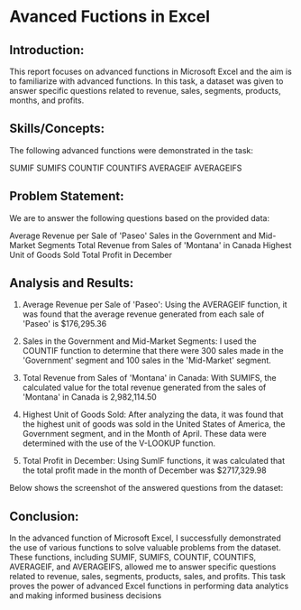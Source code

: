 # Avanced Fuctions in Excel

## Introduction:

This report focuses on advanced functions in Microsoft Excel and the aim is to familiarize with advanced functions. In this task, a dataset was given to answer specific questions related to revenue, sales, segments, products, months, and profits.

## Skills/Concepts:

The following advanced functions were demonstrated in the task:

SUMIF
SUMIFS
COUNTIF
COUNTIFS
AVERAGEIF
AVERAGEIFS

## Problem Statement:

We are to answer the following questions based on the provided data:

Average Revenue per Sale of 'Paseo'
Sales in the Government and Mid-Market Segments
Total Revenue from Sales of 'Montana' in Canada
Highest Unit of Goods Sold
Total Profit in December

## Analysis and Results:

1. Average Revenue per Sale of 'Paseo':
Using the AVERAGEIF function, it was found that the average revenue generated from each sale of 'Paseo' is $176,295.36

2. Sales in the Government and Mid-Market Segments:
I used the COUNTIF function to determine that there were 300 sales made in the 'Government' segment and 100 sales in the 'Mid-Market' segment.

3. Total Revenue from Sales of 'Montana' in Canada:
With SUMIFS, the calculated value for the total revenue generated from the sales of 'Montana' in Canada is 2,982,114.50

4. Highest Unit of Goods Sold:
After analyzing the data, it was found that the highest unit of goods was sold in the United States of America, the Government segment, and in the Month of April. These data were determined with the use of the V-LOOKUP function.

5. Total Profit in December:
Using SumIF functions, it was calculated that the total profit made in the month of December was $2717,329.98

Below shows the screenshot of the answered questions from the dataset:


## Conclusion:
In the advanced function of Microsoft Excel, I successfully demonstrated the use of various functions to solve valuable problems from the dataset. These functions, including SUMIF, SUMIFS, COUNTIF, COUNTIFS, AVERAGEIF, and AVERAGEIFS, allowed me to answer specific questions related to revenue, sales, segments, products, sales, and profits. This task proves the power of advanced Excel functions in performing data analytics and making informed business decisions
